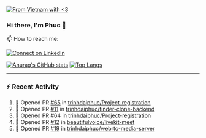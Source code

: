 [![From Vietnam with <3](https://raw.githubusercontent.com/webuild-community/badge/master/svg/love.svg)](https://webuild.community)

### Hi there, I'm Phuc 👋

📫 How to reach me:

[![Connect on LinkedIn](https://img.shields.io/badge/--linkedin?label=LinkedIn&logo=LinkedIn&style=social)](https://www.linkedin.com/in/trinh-dai-phuc/)


[![Anurag's GitHub stats](https://phuc-github-readme-stats.vercel.app/api?username=trinhdaiphuc&count_private=true&show_icons=true&theme=synthwave)](https://github.com/anuraghazra/github-readme-stats)
[![Top Langs](https://phuc-github-readme-stats.vercel.app/api/top-langs/?username=trinhdaiphuc&theme=synthwave&show_icons=true&layout=compact&langs_count=8&hide=html,css,scss,less,handlebars,ejs)](https://github.com/anuraghazra/github-readme-stats)


---

### :zap: Recent Activity

<!--START_SECTION:activity-->
1. 💪 Opened PR [#65](https://github.com/trinhdaiphuc/Project-registration/pull/65) in [trinhdaiphuc/Project-registration](https://github.com/trinhdaiphuc/Project-registration)
2. 💪 Opened PR [#11](https://github.com/trinhdaiphuc/tinder-clone-backend/pull/11) in [trinhdaiphuc/tinder-clone-backend](https://github.com/trinhdaiphuc/tinder-clone-backend)
3. 💪 Opened PR [#64](https://github.com/trinhdaiphuc/Project-registration/pull/64) in [trinhdaiphuc/Project-registration](https://github.com/trinhdaiphuc/Project-registration)
4. 💪 Opened PR [#12](https://github.com/beautifulvoice/livekit-meet/pull/12) in [beautifulvoice/livekit-meet](https://github.com/beautifulvoice/livekit-meet)
5. 💪 Opened PR [#19](https://github.com/trinhdaiphuc/webrtc-media-server/pull/19) in [trinhdaiphuc/webrtc-media-server](https://github.com/trinhdaiphuc/webrtc-media-server)
<!--END_SECTION:activity-->

